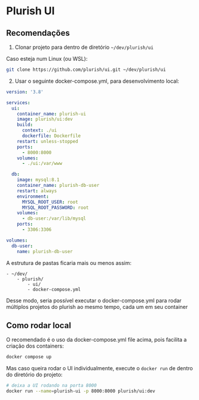# Plurish UI

## Recomendações
1. Clonar projeto para dentro de diretório `~/dev/plurish/ui`

Caso esteja num Linux (ou WSL):
```bash
git clone https://github.com/plurish/ui.git ~/dev/plurish/ui
```

2. Usar o seguinte docker-compose.yml, para desenvolvimento local:

```yml
version: '3.8'

services:
  ui:
    container_name: plurish-ui
    image: plurish/ui:dev
    build:
      context: ./ui
      dockerfile: Dockerfile
    restart: unless-stopped
    ports:
      - 8000:8000
    volumes:
      - ./ui:/var/www

  db:
    image: mysql:8.1
    container_name: plurish-db-user
    restart: always
    environment:
      MYSQL_ROOT_USER: root
      MYSQL_ROOT_PASSWORD: root
    volumes:
      - db-user:/var/lib/mysql
    ports:
      - 3306:3306

volumes:
  db-user:
    name: plurish-db-user
```

A estrutura de pastas ficaria mais ou menos assim:
```
- ~/dev/
    - plurish/
        - ui/
        - docker-compose.yml
```
Desse modo, seria possível executar o docker-compose.yml para rodar múltiplos
projetos do plurish ao mesmo tempo, cada um em seu container

## Como rodar local
O recomendado é o uso da docker-compose.yml file acima,
pois facilita a criação dos containers:
```bash
docker compose up
```

Mas caso queira rodar o UI individualmente, execute o `docker run` de dentro
do diretório do projeto:
```bash
# deixa a UI rodando na porta 8000
docker run --name=plurish-ui -p 8000:8000 plurish/ui:dev
```
